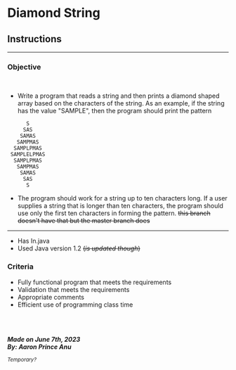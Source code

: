 # **Diamond String**

## Instructions
---


### Objective

<br>

- Write a program that reads a string and then prints a diamond shaped array based on the characters of the string. As an example, if the string has the value "SAMPLE", then the program should print the pattern

```
      S
     SAS
    SAMAS
   SAMPMAS
  SAMPLPMAS
 SAMPLELPMAS
  SAMPLPMAS
   SAMPMAS
    SAMAS
     SAS
      S
```

- The program should work for a string up to ten characters long. If a user supplies a string that is longer than ten characters, the program should use only the first ten characters in forming the pattern. ~~this branch doesn't have that but the master branch does~~

---
- Has In.java
- Used Java version 1.2 ~~(*is updated though*)~~

### Criteria
- Fully functional program that meets the requirements
- Validation that meets the requirements
- Appropriate comments
- Efficient use of programming class time

<br></br>

***Made on June 7th, 2023***\
***By: Aaron Prince Anu***


<sub>*Temporary?*</sub>